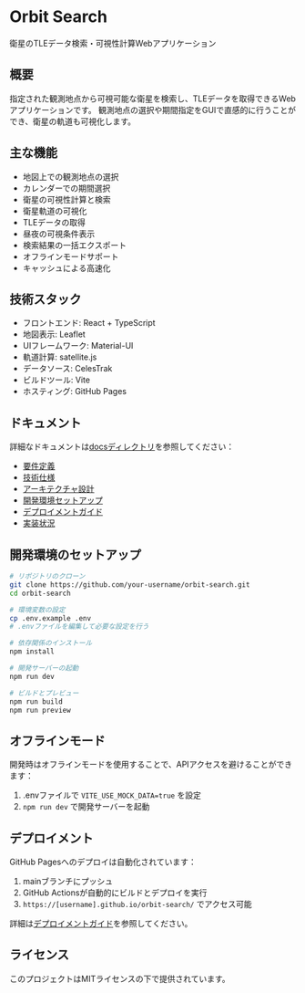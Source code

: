 # Orbit Search

衛星のTLEデータ検索・可視性計算Webアプリケーション

## 概要

指定された観測地点から可視可能な衛星を検索し、TLEデータを取得できるWebアプリケーションです。
観測地点の選択や期間指定をGUIで直感的に行うことができ、衛星の軌道も可視化します。

## 主な機能

- 地図上での観測地点の選択
- カレンダーでの期間選択
- 衛星の可視性計算と検索
- 衛星軌道の可視化
- TLEデータの取得
- 昼夜の可視条件表示
- 検索結果の一括エクスポート
- オフラインモードサポート
- キャッシュによる高速化

## 技術スタック

- フロントエンド: React + TypeScript
- 地図表示: Leaflet
- UIフレームワーク: Material-UI
- 軌道計算: satellite.js
- データソース: CelesTrak
- ビルドツール: Vite
- ホスティング: GitHub Pages

## ドキュメント

詳細なドキュメントは[docsディレクトリ](./docs)を参照してください：

- [要件定義](./docs/requirements.md)
- [技術仕様](./docs/technical-spec.md)
- [アーキテクチャ設計](./docs/architecture.md)
- [開発環境セットアップ](./docs/setup.md)
- [デプロイメントガイド](./docs/deployment.md)
- [実装状況](./docs/implementation-status.md)

## 開発環境のセットアップ

```bash
# リポジトリのクローン
git clone https://github.com/your-username/orbit-search.git
cd orbit-search

# 環境変数の設定
cp .env.example .env
# .envファイルを編集して必要な設定を行う

# 依存関係のインストール
npm install

# 開発サーバーの起動
npm run dev

# ビルドとプレビュー
npm run build
npm run preview
```

## オフラインモード

開発時はオフラインモードを使用することで、APIアクセスを避けることができます：

1. .envファイルで `VITE_USE_MOCK_DATA=true` を設定
2. `npm run dev` で開発サーバーを起動

## デプロイメント

GitHub Pagesへのデプロイは自動化されています：

1. mainブランチにプッシュ
2. GitHub Actionsが自動的にビルドとデプロイを実行
3. `https://[username].github.io/orbit-search/` でアクセス可能

詳細は[デプロイメントガイド](./docs/deployment.md)を参照してください。

## ライセンス

このプロジェクトはMITライセンスの下で提供されています。
